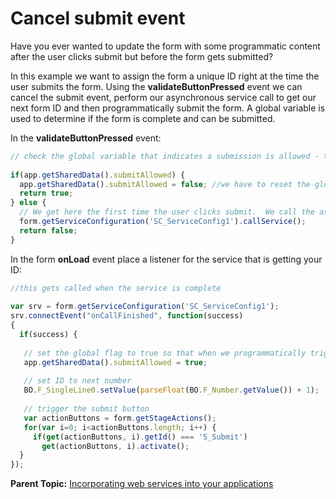 # Cancel submit event

Have you ever wanted to update the form with some programmatic content after the user clicks submit but before the form gets submitted?  

In this example we want to assign the form a unique ID right at the time the user submits the form.  Using the **validateButtonPressed** event we can cancel the submit event, perform our asynchronous service call to get our next form ID and then programmatically submit the form.  A global variable is used to determine if the form is complete and can be submitted.

In the **validateButtonPressed** event:

```javascript
// check the global variable that indicates a submission is allowed - this gets set by our service handler once the ID has been retrieved
 
if(app.getSharedData().submitAllowed) {
  app.getSharedData().submitAllowed = false; //we have to reset the global variable for subsequent submissions within the same browser session
  return true;
} else { 
  // We get here the first time the user clicks submit.  We call the async service and return false which cancels the submit event
  form.getServiceConfiguration('SC_ServiceConfig1').callService();
  return false;
}
```

In the form **onLoad** event place a listener for the service that is getting your ID:

```javascript
//this gets called when the service is complete
 
var srv = form.getServiceConfiguration('SC_ServiceConfig1');
srv.connectEvent("onCallFinished", function(success)
{
  if(success) {
 
   // set the global flag to true so that when we programmatically trigger the submit it is allowed to proceed
   app.getSharedData().submitAllowed = true;
 
   // set ID to next number
   BO.F_SingleLine0.setValue(parseFloat(BO.F_Number.getValue()) + 1);
 
   // trigger the submit button
   var actionButtons = form.getStageActions();
   for(var i=0; i<actionButtons.length; i++) {
     if(get(actionButtons, i).getId() === 'S_Submit')
       get(actionButtons, i).activate();
  }
});    
```

**Parent Topic:** [Incorporating web services into your applications](cr_using_apps_as_services_toc.md)